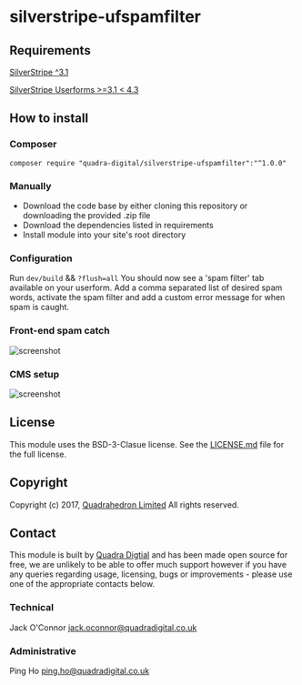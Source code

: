 # silverstripe-ufspamfilter

## Requirements
[SilverStripe ^3.1](https://github.com/silverstripe/silverstripe-cms/tree/3)

[SilverStripe Userforms >=3.1 < 4.3](https://github.com/silverstripe/silverstripe-userforms/)

## How to install

### Composer
```composer require "quadra-digital/silverstripe-ufspamfilter":"^1.0.0"```

### Manually
- Download the code base by either cloning this repository or downloading the provided .zip file
- Download the dependencies listed in requirements
- Install module into your site's root directory

### Configuration
Run ```dev/build``` && ```?flush=all```
You should now see a 'spam filter' tab available on your userform.
Add a comma separated list of desired spam words, activate the spam filter and add a custom error message for when spam is caught.

### Front-end spam catch
![screenshot](images/ufspamfilter-frontend.png)

### CMS setup
![screenshot](images/ufspamfilter-cms.png)

## License
This module uses the BSD-3-Clasue license. See the [LICENSE.md](LICENSE.md) file for the full license.

## Copyright
Copyright (c) 2017, [Quadrahedron Limited](https://www.quadradigital.co.uk) All rights reserved.

## Contact
This module is built by [Quadra Digtial](https://www.quadradigital.co.uk) and has been made open source for free, we are unlikely to be able to offer much support however if you have any queries regarding usage, licensing, bugs or improvements - please use one of the appropriate contacts below.

### Technical
Jack O'Connor <jack.oconnor@quadradigital.co.uk>

### Administrative
Ping Ho <ping.ho@quadradigital.co.uk>
